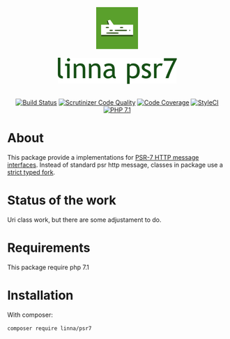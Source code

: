 <div align="center">
    <a href="#"><img src="logo-linna-96.png" alt="Linna Logo"></a>
</div>

<br/>

<div align="center">
    <a href="#"><img src="logo-psr7.png" alt="Linna dotenv Logo"></a>
</div>

<br/>

<div align="center">

[![Build Status](https://travis-ci.org/s3b4stian/http-message.svg?branch=master)](https://travis-ci.org/s3b4stian/http-message)
[![Scrutinizer Code Quality](https://scrutinizer-ci.com/g/linna/http-message/badges/quality-score.png?b=master)](https://scrutinizer-ci.com/g/linna/http-message/?branch=master)
[![Code Coverage](https://scrutinizer-ci.com/g/linna/http-message/badges/coverage.png?b=master)](https://scrutinizer-ci.com/g/linna/http-message/?branch=master)
[![StyleCI](https://github.styleci.io/repos/96924222/shield?branch=master&style=flat)](https://github.styleci.io/repos/96924222)
[![PHP 7.1](https://img.shields.io/badge/PHP-7.1-8892BF.svg)](http://php.net)

</div>

# About
This package provide a implementations for [PSR-7 HTTP message interfaces](https://github.com/php-fig/fig-standards/blob/master/accepted/PSR-7-http-message.md). Instead of
standard psr http message, classes in package use a [strict typed fork](https://github.com/s3b4stian/http-message).

# Status of the work
Uri class work, but there are some adjustament to do.

# Requirements
This package require php 7.1

# Installation
With composer:
```
composer require linna/psr7
```
